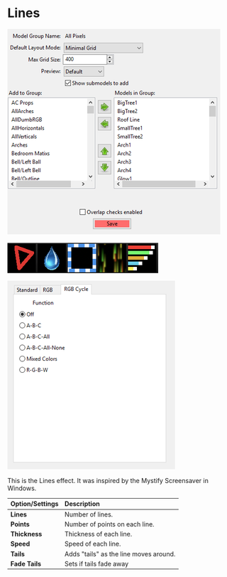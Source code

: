# Lines

![Icon](../../.gitbook/assets/image%20%28195%29.png)

![Sequencer Grid](../../.gitbook/assets/image%20%28333%29.png)

![](../../.gitbook/assets/image%20%28297%29.png)

This is the Lines effect. It was inspired by the Mystify Screensaver in Windows.

| Option/Settings | Description |
| :--- | :--- |
| **Lines** | Number of lines. |
| **Points** | Number of points on each line. |
| **Thickness** | Thickness of each line. |
| **Speed** | Speed of each line. |
| **Tails** | Adds "tails" as the line moves around. |
| **Fade Tails** | Sets if tails fade away |

